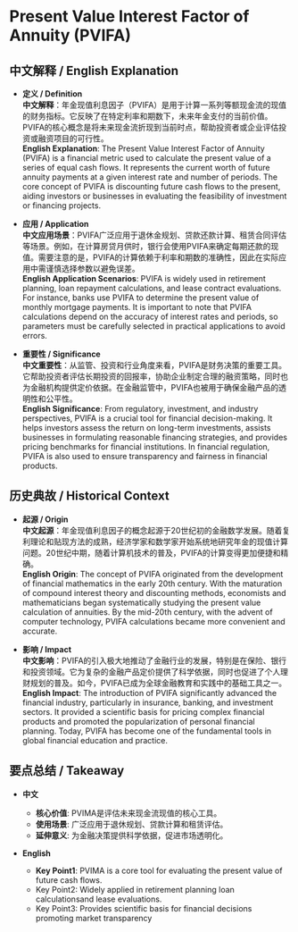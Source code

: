 # Present Value Interest Factor of Annuity (PVIFA)

## 中文解释 / English Explanation

* **定义 / Definition**  
  **中文解释**：年金现值利息因子（PVIFA）是用于计算一系列等额现金流的现值的财务指标。它反映了在特定利率和期数下，未来年金支付的当前价值。PVIFA的核心概念是将未来现金流折现到当前时点，帮助投资者或企业评估投资或融资项目的可行性。  
  **English Explanation**: The Present Value Interest Factor of Annuity (PVIFA) is a financial metric used to calculate the present value of a series of equal cash flows. It represents the current worth of future annuity payments at a given interest rate and number of periods. The core concept of PVIFA is discounting future cash flows to the present, aiding investors or businesses in evaluating the feasibility of investment or financing projects.

* **应用 / Application**  
  **中文应用场景**：PVIFA广泛应用于退休金规划、贷款还款计算、租赁合同评估等场景。例如，在计算房贷月供时，银行会使用PVIFA来确定每期还款的现值。需要注意的是，PVIFA的计算依赖于利率和期数的准确性，因此在实际应用中需谨慎选择参数以避免误差。  
  **English Application Scenarios**: PVIFA is widely used in retirement planning, loan repayment calculations, and lease contract evaluations. For instance, banks use PVIFA to determine the present value of monthly mortgage payments. It is important to note that PVIFA calculations depend on the accuracy of interest rates and periods, so parameters must be carefully selected in practical applications to avoid errors.

* **重要性 / Significance**  
  **中文重要性**：从监管、投资和行业角度来看，PVIFA是财务决策的重要工具。它帮助投资者评估长期投资的回报率，协助企业制定合理的融资策略，同时也为金融机构提供定价依据。在金融监管中，PVIFA也被用于确保金融产品的透明性和公平性。  
  **English Significance**: From regulatory, investment, and industry perspectives, PVIFA is a crucial tool for financial decision-making. It helps investors assess the return on long-term investments, assists businesses in formulating reasonable financing strategies, and provides pricing benchmarks for financial institutions. In financial regulation, PVIFA is also used to ensure transparency and fairness in financial products.

## 历史典故 / Historical Context

* **起源 / Origin**  
  **中文起源**：年金现值利息因子的概念起源于20世纪初的金融数学发展。随着复利理论和贴现方法的成熟，经济学家和数学家开始系统地研究年金的现值计算问题。20世纪中期，随着计算机技术的普及，PVIFA的计算变得更加便捷和精确。  
  **English Origin**: The concept of PVIFA originated from the development of financial mathematics in the early 20th century. With the maturation of compound interest theory and discounting methods, economists and mathematicians began systematically studying the present value calculation of annuities. By the mid-20th century, with the advent of computer technology, PVIFA calculations became more convenient and accurate.

* **影响 / Impact**  
  **中文影响**：PVIFA的引入极大地推动了金融行业的发展，特别是在保险、银行和投资领域。它为复杂的金融产品定价提供了科学依据，同时也促进了个人理财规划的普及。如今，PVIFA已成为全球金融教育和实践中的基础工具之一。  
  **English Impact**: The introduction of PVIFA significantly advanced the financial industry, particularly in insurance, banking, and investment sectors. It provided a scientific basis for pricing complex financial products and promoted the popularization of personal financial planning. Today, PVIFA has become one of the fundamental tools in global financial education and practice.

## 要点总结 / Takeaway

* **中文**  
  - **核心价值**: PVIMA是评估未来现金流现值的核心工具。
  - **使用场景**: 广泛应用于退休规划、贷款计算和租赁评估。
  - **延伸意义**: 为金融决策提供科学依据，促进市场透明化。

* **English**  
  - **Key Point1**: PVIMA is a core tool for evaluating the present value of future cash flows.
   - Key Point2: Widely applied in retirement planning loan calculationsand lease evaluations.
   - Key Point3: Provides scientific basis for financial decisions promoting market transparency